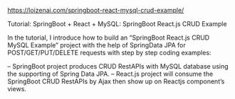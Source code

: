 https://loizenai.com/springboot-react-mysql-crud-example/

Tutorial: SpringBoot + React + MySQL: SpringBoot React.js CRUD Example

In the tutorial, I introduce how to build an “SpringBoot React.js CRUD MySQL Example” project with the help of SpringData JPA for POST/GET/PUT/DELETE requests with step by step coding examples:

– SpringBoot project produces CRUD RestAPIs with MySQL database using the supporting of Spring Data JPA.
– React.js project will consume the SpringBoot CRUD RestAPIs by Ajax then show up on Reactjs component’s views.
